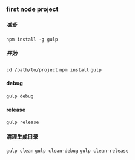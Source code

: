 ### first node project

##### 准备
`npm install -g gulp`


##### 开始
`cd /path/to/project`
`npm install`
`gulp`

#### debug
`gulp debug`

#### release
`gulp release`

#### 清理生成目录
`gulp clean`
`gulp clean-debug`
`gulp clean-release`